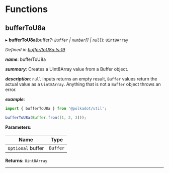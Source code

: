 

# Functions

<a id="buffertou8a"></a>

##  bufferToU8a

▸ **bufferToU8a**(buffer?: *`Buffer` | `number`[] | `null`*): `Uint8Array`

*Defined in [buffer/toU8a.ts:19](https://github.com/polkadot-js/common/blob/dd77c3c/packages/util/src/buffer/toU8a.ts#L19)*

*__name__*: bufferToU8a

*__summary__*: Creates a Uint8Array value from a Buffer object.

*__description__*: `null` inputs returns an empty result, `Buffer` values return the actual value as a `Uint8Array`. Anything that is not a `Buffer` object throws an error.

*__example__*:   

```javascript
import { bufferToU8a } from '@polkadot/util';

bufferToU8a(Buffer.from([1, 2, 3]));
```

**Parameters:**

| Name | Type |
| ------ | ------ |
| `Optional` buffer | `Buffer` | `number`[] | `null` |

**Returns:** `Uint8Array`

___

